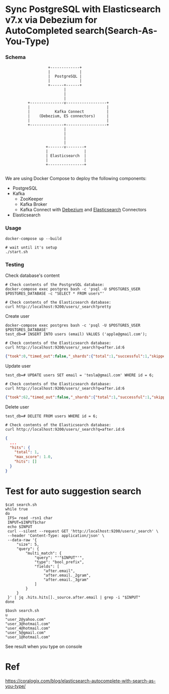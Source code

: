 # Sync PostgreSQL with Elasticsearch v7.x via Debezium for AutoCompleted search(Search-As-You-Type)

### Schema

```
                   +-------------+
                   |             |
                   |  PostgreSQL |
                   |             |
                   +------+------+
                          |
                          |
                          |
          +---------------v------------------+
          |                                  |
          |           Kafka Connect          |
          |    (Debezium, ES connectors)     |
          |                                  |
          +---------------+------------------+
                          |
                          |
                          |
                          |
                  +-------v--------+
                  |                |
                  | Elasticsearch  |
                  |                |
                  +----------------+


```
We are using Docker Compose to deploy the following components:

* PostgreSQL
* Kafka
  * ZooKeeper
  * Kafka Broker
  * Kafka Connect with [Debezium](http://debezium.io/) and [Elasticsearch](https://github.com/confluentinc/kafka-connect-elasticsearch) Connectors
* Elasticsearch

### Usage

```shell
docker-compose up --build

# wait until it's setup
./start.sh
```

### Testing

Check database's content

```shell
# Check contents of the PostgreSQL database:
docker-compose exec postgres bash -c 'psql -U $POSTGRES_USER $POSTGRES_DATABASE -c "SELECT * FROM users"'

# Check contents of the Elasticsearch database:
curl http://localhost:9200/users/_search?pretty
```

Create user

```shell
docker-compose exec postgres bash -c 'psql -U $POSTGRES_USER $POSTGRES_DATABASE'
test_db=# INSERT INTO users (email) VALUES ('apple@gmail.com');

# Check contents of the Elasticsearch database:
curl http://localhost:9200/users/_search?q=after.id:6
```

```json
{"took":0,"timed_out":false,"_shards":{"total":1,"successful":1,"skipped":0,"failed":0},"hits":{"total":{"value":1,"relation":"eq"},"max_score":1.0,"hits":[{"_index":"users","_type":"_doc","_id":"6","_score":1.0,"_source":{"before":null,"after":{"id":6,"email":"apple@gmail.com"},"source":{"version":"1.3.1.Final","connector":"postgresql","name":"dbserver1","ts_ms":1652860481070,"snapshot":"false","db":"test_db","schema":"public","table":"users","txId":574,"lsn":24792832,"xmin":null},"op":"c","ts_ms":1652860483816,"transaction":null}}]}}
```

Update user

```shell
test_db=# UPDATE users SET email = 'tesla@gmail.com' WHERE id = 6;

# Check contents of the Elasticsearch database:
curl http://localhost:9200/users/_search?q=after.id:6
```

```json
{"took":62,"timed_out":false,"_shards":{"total":1,"successful":1,"skipped":0,"failed":0},"hits":{"total":{"value":1,"relation":"eq"},"max_score":1.0,"hits":[{"_index":"users","_type":"_doc","_id":"6","_score":1.0,"_source":{"before":null,"after":{"id":6,"email":"tesla@gmail.com"},"source":{"version":"1.3.1.Final","connector":"postgresql","name":"dbserver1","ts_ms":1652860617472,"snapshot":"false","db":"test_db","schema":"public","table":"users","txId":575,"lsn":24793872,"xmin":null},"op":"u","ts_ms":1652860617949,"transaction":null}}]}}
```

Delete user

```shell
test_db=# DELETE FROM users WHERE id = 6;

# Check contents of the Elasticsearch database:
curl http://localhost:9200/users/_search?q=after.id:6
```

```json
{
  ...
  "hits": {
    "total": 1,
    "max_score": 1.0,
    "hits": []
  }
}
```
# Test for auto suggestion search  
```shell
$cat search.sh  
while true
do
 IFS= read -rsn1 char
 INPUT=$INPUT$char
 echo $INPUT
 curl --silent --request GET 'http://localhost:9200/users/_search' \
 --header 'Content-Type: application/json' \
 --data-raw '{
     "size": 5,
     "query": {
         "multi_match": {
             "query": "'"$INPUT"'",
             "type": "bool_prefix",
             "fields": [
                 "after.email",
                 "after.email._2gram",
                 "after.email._3gram"
             ]
         }
     }
 }' | jq .hits.hits[]._source.after.email | grep -i "$INPUT"
done  
```  
```shell  
$bash search.sh 
u
"user_2@yahoo.com"
"user_3@hotmail.com"
"user_4@hotmail.com"
"user_5@gmail.com"
"user_1@hotmail.com"
```  
See result when you type on console  
# Ref  
https://coralogix.com/blog/elasticsearch-autocomplete-with-search-as-you-type/  
